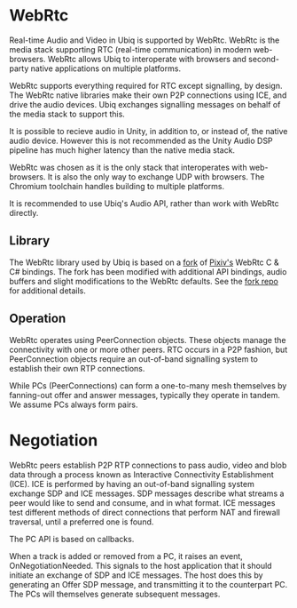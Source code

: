 # WebRtc

Real-time Audio and Video in Ubiq is supported by WebRtc. WebRtc is the media stack supporting RTC (real-time communication) in modern web-browsers. WebRtc allows Ubiq to interoperate with browsers and second-party native applications on multiple platforms.

WebRtc supports everything required for RTC except signalling, by design. The WebRtc native libraries make their own P2P connections using ICE, and drive the audio devices. Ubiq exchanges signalling messages on behalf of the media stack to support this. 

It is possible to recieve audio in Unity, in addition to, or instead of, the native audio device. However this is not recommended as the Unity Audio DSP pipeline has much higher latency than the native media stack.

WebRtc was chosen as it is the only stack that interoperates with web-browsers. It is also the only way to exchange UDP with browsers. The Chromium toolchain handles building to multiple platforms.

It is recommended to use Ubiq's Audio API, rather than work with WebRtc directly.

## Library

The WebRtc library used by Ubiq is based on a [fork](https://github.com/UCL-VR/WebRtc) of [Pixiv's](https://github.com/pixiv) WebRtc C & C# bindings. The fork has been modified with additional API bindings, audio buffers and slight modifications to the WebRtc defaults. See the [fork repo](https://github.com/UCL-VR/WebRtc) for additional details.

## Operation

WebRtc operates using PeerConnection objects. These objects manage the connectivity with one or more other peers. RTC occurs in a P2P fashion, but PeerConnection objects require an out-of-band signalling system to establish their own RTP connections.

While PCs (PeerConnections) can form a one-to-many mesh themselves by fanning-out offer and answer messages, typically they operate in tandem. We assume PCs always form pairs.

# Negotiation

WebRtc peers establish P2P RTP connections to pass audio, video and blob data through a process known as Interactive Connectivity Establishment (ICE). ICE is performed by having an out-of-band signalling system exchange SDP and ICE messages. SDP messages describe what streams a peer would like to send and consume, and in what format. ICE messages test different methods of direct connections that perform NAT and firewall traversal, until a preferred one is found.

The PC API is based on callbacks.

When a track is added or removed from a PC, it raises an event, OnNegotiationNeeded. This signals to the host application that it should initiate an exchange of SDP and ICE messages. The host does this by generating an Offer SDP message, and transmitting it to the counterpart PC. The PCs will themselves generate subsequent messages.

